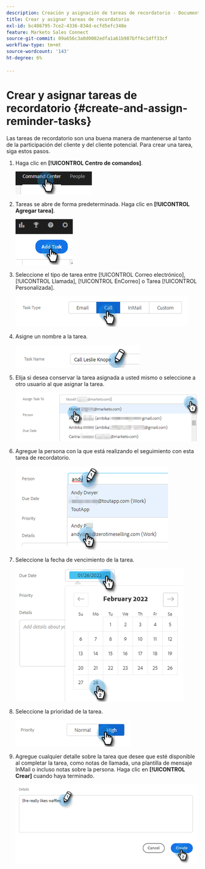 ```yaml
---
description: Creación y asignación de tareas de recordatorio - Documentos de Marketo - Documentación del producto
title: Crear y asignar tareas de recordatorio
exl-id: bc486795-7ce2-4336-834d-ecfd5efc348e
feature: Marketo Sales Connect
source-git-commit: 09a656c3a0d0002edfa1a61b987bff4c1dff33cf
workflow-type: tm+mt
source-wordcount: '143'
ht-degree: 6%

---
```


# Crear y asignar tareas de recordatorio {#create-and-assign-reminder-tasks}

Las tareas de recordatorio son una buena manera de mantenerse al tanto de la participación del cliente y del cliente potencial. Para crear una tarea, siga estos pasos.

1. Haga clic en **[!UICONTROL Centro de comandos]**.

   ![](assets/create-and-assign-reminder-tasks-1.png)

1. Tareas se abre de forma predeterminada. Haga clic en **[!UICONTROL Agregar tarea]**.

   ![](assets/create-and-assign-reminder-tasks-2.png)

1. Seleccione el tipo de tarea entre [!UICONTROL Correo electrónico], [!UICONTROL Llamada], [!UICONTROL EnCorreo] o Tarea [!UICONTROL Personalizada].

   ![](assets/create-and-assign-reminder-tasks-3.png)

1. Asigne un nombre a la tarea.

   ![](assets/create-and-assign-reminder-tasks-4.png)

1. Elija si desea conservar la tarea asignada a usted mismo o seleccione a otro usuario al que asignar la tarea.

   ![](assets/create-and-assign-reminder-tasks-5.png)

1. Agregue la persona con la que está realizando el seguimiento con esta tarea de recordatorio.

   ![](assets/create-and-assign-reminder-tasks-6.png)

1. Seleccione la fecha de vencimiento de la tarea.

   ![](assets/create-and-assign-reminder-tasks-7.png)

1. Seleccione la prioridad de la tarea.

   ![](assets/create-and-assign-reminder-tasks-8.png)

1. Agregue cualquier detalle sobre la tarea que desee que esté disponible al completar la tarea, como notas de llamada, una plantilla de mensaje InMail o incluso notas sobre la persona. Haga clic en **[!UICONTROL Crear]** cuando haya terminado.

   ![](assets/create-and-assign-reminder-tasks-9.png)
